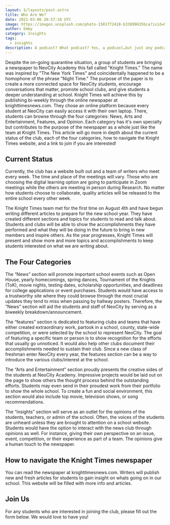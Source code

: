 ```yaml
---
layout: $/layouts/post.astro
title: Who Are We?
date: 2021-03-06 20:57:18 UTC
image: https://images.unsplash.com/photo-1501772418-b33899635bca?ixid=MnwxMjA3fDB8MHxwaG90by1wYWdlfHx8fGVufDB8fHx8&ixlib=rb-1.2.1&auto=format&fit=crop&w=1650&q=80
author: Emmy
category: Insights
tags:
  - insights
description: A podcast? What podcast? Yes, a podcast…but just any podcast, its Know the Neo!
---
```


Despite the on-going quarantine situation, a group of students are bringing a newspaper to NeoCity Academy this fall called "Knight Times." The name was inspired by "The New York Times" and coincidentally happened to be a homophone of the phrase "Night Time." The purpose of the paper is to create a more connected space for NeoCity students, encourage conversations that matter, promote school clubs, and give students a deeper understanding at school. Knight Times will achieve this by publishing bi-weekly through the online newspaper at knighttimesnews.com. They chose an online platform because every student at NeoCity can easily access it with their own laptop. There, students can browse through the four categories: News, Arts and Entertainment, Features, and Opinion. Each category has it's own specialty but contributes to the purpose of the newspaper as a whole just like the team at Knight Times. This article will go more in depth about the current status of the club, each of the four categories, how to navigate the Knight Times website, and a link to join if you are interested!

## Current Status

Currently, the club has a website built out and a team of writers who meet every week. The time and place of the meetings will vary. Those who are choosing the digital learning option are going to participate in Zoom meetings while the others are meeting in person during Research. No matter how students choose to collaborate, quality articles will be released to the entire school every other week.

The Knight Times team met for the first time on August 4th and have begun writing different articles to prepare for the new school year. They have created different sections and topics for students to read and talk about. Students and clubs will be able to show the accomplishments they have performed and what they will be doing in the future to bring in new members and inspire others. As the year progresses, Knight Times will present and show more and more topics and accomplishments to keep students interested on what we are writing about.

## The Four Categories

The “News” section will promote important school events such as Open House, yearly homecomings, spring dances, Tournament of the Knights (ToK), movie nights, testing dates, scholarship opportunities, and deadlines for college applications or event purchases. Students would have access to a trustworthy site where they could browse through the most crucial updates they tend to miss when passing by hallway posters. Therefore, the “News” section will aid the students and staff of NeoCity by serving as a biweekly breakdown/announcement.

The “features” section is dedicated to featuring clubs and teams that have either created extraordinary work, partook in a school, county, state-wide competition, or were selected by the school to represent NeoCity. The goal of featuring a specific team or person is to show recognition for the efforts that usually go unnoticed. It would also help other clubs document their accomplishments needed to sustain their club. Since a new class of freshman enter NeoCity every year, the features section can be a way to introduce the various clubs/interest at the school.

The “Arts and Entertainment” section proudly presents the creative sides of the students at NeoCity Academy. Impressive projects would be laid out on the page to show others the thought process behind the outstanding efforts. Students may even send in their proudest work from their portfolio to show the whole school. To create a fun and social environment, this section would also include top movie, television shows, or song recommendations.

The “insights” section will serve as an outlet for the opinions of the students, teachers, or admin of the school. Often, the voices of the students are unheard unless they are brought to attention on a school website. Students would have the option to interact with the news club through opinions as well. For instance, giving their own perspective on an issue, event, competition, or their experience as part of a team. The opinions give a human touch to the newspaper.

## How to navigate the Knight Times newspaper

You can read the newspaper at knighttimesnews.com. Writers will publish new and fresh articles for students to gain insight on whats going on in our school. This website will be filled with more info and articles.

## Join Us

For any students who are interested in joining the club, please fill out the form below. We would love to have you!
